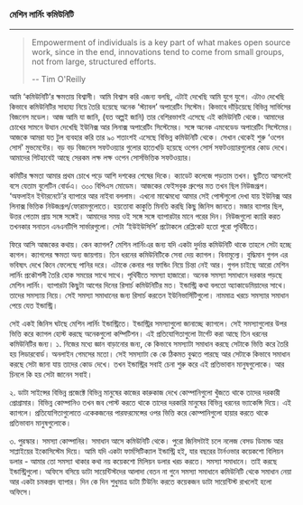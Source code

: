 ### মেশিন লার্নিং কমিউনিটি

---

> Empowerment of individuals is a key part of what makes open source work, since in the end, innovations tend to come from small groups, not from large, structured efforts. 
>
> -- Tim O'Reilly

আমি ‘কমিউনিটি’র ক্ষমতায় বিশ্বাসী। আমি বিশ্বাস করি এজন্য বলছি, এটাই দেখেছি আমি যুগে যুগে। এটাও দেখেছি কিভাবে কমিউনিটির সাহায্য নিয়ে তৈরি হয়েছে অনেক ‘স্ট্যাবল’ অপারেটিং সিস্টেম। কিভাবে দাঁড়িয়েছে বিভিন্ন সার্ভিসের বিজনেস মডেল। আজ আমি যা জানি, \(যত অল্পই জানি\) তার বেশিরভাগই এসেছে এই কমিউনিটি থেকে। আমাদের চোখের সামনে উত্থান দেখেছি ইউনিক্স আর লিনাক্স অপারেটিং সিস্টেমের। সঙ্গে অনেক এমবেডেড অপারেটিং সিস্টেমের। আজকে আমরা যত টুল ব্যবহার করি তার ৯০ শতাংশই এসেছে বিভিন্ন কমিউনিটি থেকে। সেখান থেকেই শুরু ‘ওপেন সোর্স’ মুভমেন্টের। বড় বড় বিজনেস সফটওয়্যার গুলোর হাতেখড়ি হয়েছে ওপেন সোর্স সফটওয়্যারগুলোর কোড দেখে। আমাদের গিটহাবেই আছে সেরকম লক্ষ লক্ষ ওপেন সোর্সভিত্তিক সফটওয়্যার।

কমিটির ক্ষমতা আমার প্রথম চোখে পড়ে আশি দশকের শেষের দিকে। ক্যাডেট কলেজে পড়তাম তখন। ছুটিতে আসলেই বসে যেতাম বুলেটিন বোর্ডএ। ৩০০ বিপিএস মোডেম। আজকের ফেইসবুক গ্রুপের মত তখন ছিল নিউজগ্রূপ। ‘অফলাইন ইন্টারনেটে’র ব্যাপারে আর নাইবা বললাম। এখনো মাঝেমধ্যে আমার সেই পোস্টগুলো দেখা যায় ইউনিক্স আর লিনাক্স ভিত্তিক নিউজগ্রূপ/ফোরামগুলোতে। হয়তোবা কাকুতি মিনতি করছি কিছু জিনিস জানতে। মজার ব্যাপার ছিল, উত্তর পেতাম প্রায় সঙ্গে সঙ্গেই। আমাদের সময় ওই সঙ্গে সঙ্গে ব্যাপারটার মানে পরের দিন। নিউজগুলো ক্যারি করত তখনকার সনাতন এনএনটিপি সার্ভারগুলো। সেটা ‘ইউইউসিপি’ প্রটোকলে রেপ্লিকেট হতো পুরো পৃথিবীতে।

ফিরে আসি আজকের কথায়। কেন ক্যাগল? মেশিন লার্নিংএর জন্য যদি একটা দুর্দান্ত কমিউনিটি থাকে তাহলে সেটা হচ্ছে ক্যগল। ক্যাগলের ক্ষমতা অন্য জায়গায়। তিন ধরনের কমিউনিটিকে সেবা দেয় ক্যাগল। বিনামূল্যে। বুদ্ধিমান গুগল এর ভবিষ্যৎ দেখে কিনে ফেলেছে পানির দরে। এটাকে কেনার পর ফান্ডিং নিয়ে চিন্তা নেই আর। গুগল চাইছে আরো মেশিন লার্নিং প্রকৌশলী তৈরি হোক সময়ের সাথে সাথে। পৃথিবীতে সমস্যা হাজারো। অনেক সমস্যা সমাধানে দরকার পড়ছে মেশিন লার্নিং। ব্যাপারটা কিছুটা আগের দিনের রিসার্চ কমিউনিটির মত। ইন্ডাস্ট্রি কথা বলতো অ্যাকাডেমিয়াদের সাথে। তাদের সমস্যায় নিয়ে। সেই সমস্যা সমাধানের জন্য রিসার্চ করতেন ইউনিভার্সিটিগুলো। নামমাত্র খরচে সমস্যার সমাধান পেয়ে যেত ইন্ডাস্ট্রি। 

সেই একই জিনিস ঘটছে মেশিন লার্নিং ইন্ডাস্ট্রিতে। ইন্ডাস্ট্রির সমস্যাগুলো জানাচ্ছে ক্যাগলে। সেই সমস্যাগুলোর উপর ভিত্তি করে ক্যাগল হোস্ট করছে অনেকগুলো কম্পিটিশন। এই প্রতিযোগিতাগুলো টার্গেট করা আছে তিন ধরনের কমিউনিটির জন্য। ১. নিজের মধ্যে জ্ঞান বাড়ানোর জন্য, কে কিভাবে সমস্যাটা সমাধান করছে সেটাকে ভিত্তি করে তৈরি হয় লিডারবোর্ড। অনলাইন গেমসের মতো। সেই সমস্যাটা কে কে  ঠিকমত বুঝতে পারছে আর সেটাকে কিভাবে সমাধান করছে সেটা জানা যায় তাদের কোড দেখে। তখন ইন্ডাস্ট্রির সবাই চেনা শুরু করে এই প্রতিভাবান মানুষগুলোকে। আর চিনলে কি হয় সেটা জানেন সবাই। 

২. ডাটা সাইন্সের বিভিন্ন প্রজেক্টে বিভিন্ন মানুষের কাজের কারুকাজ দেখে কোম্পানিগুলো খুঁজতে থাকে তাদের দরকারী প্রোগ্রামার। বিভিন্ন কোম্পানিও তখন জব পোস্ট করতে থাকে তাদের দরকারি মানুষের বিভিন্ন ধরনের ভ্যাকেন্সি দিয়ে। এই ক্যাগলে। প্রতিযোগিতাগুলোতে একেকজনের পারফরমেন্সের ওপর ভিত্তি করে কোম্পানিগুলো হায়ার করতে থাকে প্রতিভাবান মানুষগুলোকে। 

৩. পুরস্কার। সমস্যা কোম্পানির। সমাধান আসে কমিউনিটি থেকে। পুরো জিনিসটাই চলে নলেজ বেসড ডিমান্ড আর সাপ্লাইয়ের ইকোসিস্টেম দিয়ে। আমি যদি একটা ফার্মসিটিক্যাল ইন্ডাস্ট্রি হই, যার বছরের টার্নওভার কয়েকশো বিলিয়ন ডলার - আমার তো সমস্যা থাকার কথা নয় কয়েকশো মিলিয়ন ডলার খরচ করতে। সমস্যা সমাধানে। তাই করছে ইন্ডাস্ট্রিগুলো। অফিসে বসিয়ে ডাটা সায়েন্টিস্টদের আলাদা বেতন না গুনে সমস্যা সমাধানে কমিউনিটি থেকে সমাধান নেয়া আর একটা চমকপ্রদ ব্যাপার। দিন কে দিন শুধুমাত্র ডাটা টিউনিং করতে কয়েকজন ডাটা সায়েন্টিস্ট রাখলেই হলো অফিসে।



